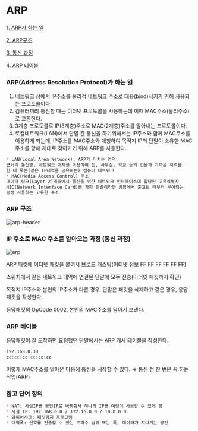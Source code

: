# ARP

[1. ARP가 하는 일](#arpaddress-resolution-protocol가-하는-일)

[2. ARP구조](#arp-구조)

[3. 통신 과정](#ip주소로-mac주소를-알아오는-과정-통신-과정)

[4. ARP 테이블](#arp-테이블)


### ARP(Address Resolution Protocol)가 하는 일

1. 네트워크 상에서 IP주소를 물리적 네트워크 주소로 대응(bind)시키기 위해 사용되는 프로토콜이다.
2. 컴퓨터끼리 통신할 때는 이더넷 프로토콜을 사용하는데 이때 MAC주소(물리주소)로 교환한다.
3. 3계층 프로토콜로 IP(3계층)주소로 MAC(2계층)주소를 알아내는 프로토콜이다.
4. 로컬네트워크(LAN)에서 단말 간 통신을 하기위해서는 IP주소와 함께 MAC주소를 이용하게 되는데, IP주소를 MAC주소와 매칭하여 목적지 IP의 단말이 소유한 MAC주소를 향해 제대로 찾아가기 위해 ARP를 사용한다.

```markdown
* LAN(Local Area Network): ARP가 미치는 영역
근거리 통신망, 네트워크 매체를 이용하여 집, 사무실, 학교 등의 건물과 가까운 지역을
한 데 묶는(같은 IP대역을 공유하는) 컴퓨터 네트워크
* MAC(Media Access Control) 주소
데이터 링크(Layer 2)계층에서 통신을 위한 네트워크 인터페이스에 할당된 고유식별자
NIC(Network Interface Card)를 가진 단말이라면 공장에서 출고될 때부터 부여되는
평생 사용하는 고유한 주소
```

### ARP 구조

![arp-header](https://user-images.githubusercontent.com/40350280/127763818-b7876c3d-aae2-444a-82bf-f8e8afa0e131.png)

### IP 주소로 MAC 주소를 알아오는 과정 (통신 과정)

![arp](https://user-images.githubusercontent.com/40350280/127763812-6688aabb-125f-44ef-8d41-6aef4b5a6725.png)

ARP 패킷에 이더넷 패킷을 붙여서 브로드 캐스팅(이더넷 정보 FF FF FF FF FF FF)

스위치에서 같은 네트워크 대역에 연결된 단말에 모두 전송(이더넷 패킷까지 확인)

목적지 IP주소와 본인의 IP주소가 다른 경우, 단말은 패킷을 삭제하고 같은 경우, 응답 패킷을 작성한다.

응답패킷의 OpCode 0002,  본인의 MAC주소를 담아서 보낸다.

### ARP 테이블

응답패킷이 잘 도착하면 요청했던 단말에서는 ARP 캐시 테이블을 작성한다.

```markdown
192.168.0.30
cc:cc:cc:cc:cc:cc
```

이렇게 MAC주소를 알아온 다음에 통신을 시작할 수 있다. → 통신 전 한 번은 꼭 하는 작업(ARP)

### 참고 단어 정의

```markdown
* NAT: 사설IP를 공인IP로 바꿔줘서 하나의 IP를 여럿이 사용할 수 있게 함
* 사설 IP: 192.168.0.0 / 172.16.0.0 / 10.0.0.0
* 와이어샤크: 패킷감지 프로그램
* 대역폭: 신호를 전송할 수 있는 주파수 범위 또는 폭, 데이터가 지나가는 공간
```

